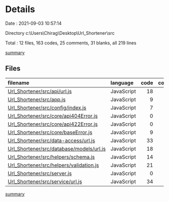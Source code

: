 # Details

Date : 2021-09-03 10:57:14

Directory c:\Users\Chirag\Desktop\Url_Shortener\src

Total : 12 files,  163 codes, 25 comments, 31 blanks, all 219 lines

[summary](results.md)

## Files
| filename | language | code | comment | blank | total |
| :--- | :--- | ---: | ---: | ---: | ---: |
| [Url_Shortener/src/api/url.js](/Url_Shortener/src/api/url.js) | JavaScript | 18 | 1 | 5 | 24 |
| [Url_Shortener/src/app.js](/Url_Shortener/src/app.js) | JavaScript | 9 | 0 | 3 | 12 |
| [Url_Shortener/src/config/index.js](/Url_Shortener/src/config/index.js) | JavaScript | 7 | 0 | 2 | 9 |
| [Url_Shortener/src/core/api404Error.js](/Url_Shortener/src/core/api404Error.js) | JavaScript | 0 | 0 | 1 | 1 |
| [Url_Shortener/src/core/api422Error.js](/Url_Shortener/src/core/api422Error.js) | JavaScript | 0 | 0 | 1 | 1 |
| [Url_Shortener/src/core/baseError.js](/Url_Shortener/src/core/baseError.js) | JavaScript | 9 | 16 | 1 | 26 |
| [Url_Shortener/src/data-access/url.js](/Url_Shortener/src/data-access/url.js) | JavaScript | 33 | 2 | 4 | 39 |
| [Url_Shortener/src/database/models/url.js](/Url_Shortener/src/database/models/url.js) | JavaScript | 18 | 1 | 4 | 23 |
| [Url_Shortener/src/helpers/schema.js](/Url_Shortener/src/helpers/schema.js) | JavaScript | 14 | 0 | 4 | 18 |
| [Url_Shortener/src/helpers/validation.js](/Url_Shortener/src/helpers/validation.js) | JavaScript | 21 | 0 | 1 | 22 |
| [Url_Shortener/src/server.js](/Url_Shortener/src/server.js) | JavaScript | 0 | 0 | 1 | 1 |
| [Url_Shortener/src/service/url.js](/Url_Shortener/src/service/url.js) | JavaScript | 34 | 5 | 4 | 43 |

[summary](results.md)